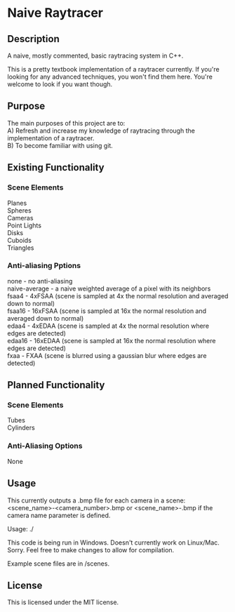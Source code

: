 # Naive Raytracer

## Description

A naive, mostly commented, basic raytracing system in C++.

This is a pretty textbook implementation of a raytracer currently.  If you're looking for any advanced techniques, you won't find them here.  You're welcome to look if you want though.

## Purpose

The main purposes of this project are to:  
A) Refresh and increase my knowledge of raytracing through the implementation of a raytracer.  
B) To become familiar with using git.

## Existing Functionality

### Scene Elements

Planes  
Spheres  
Cameras  
Point Lights  
Disks  
Cuboids  
Triangles  

### Anti-aliasing Pptions

none - no anti-aliasing  
naive-average - a naive weighted average of a pixel with its neighbors  
fsaa4 - 4xFSAA (scene is sampled at 4x the normal resolution and averaged down to normal)  
fsaa16 - 16xFSAA (scene is sampled at 16x the normal resolution and averaged down to normal)  
edaa4 - 4xEDAA (scene is sampled at 4x the normal resolution where edges are detected)  
edaa16 - 16xEDAA (scene is sampled at 16x the normal resolution where edges are detected)  
fxaa - FXAA (scene is blurred using a gaussian blur where edges are detected)  

## Planned Functionality

### Scene Elements

Tubes  
Cylinders  

### Anti-Aliasing Options

None

## Usage

This currently outputs a .bmp file for each camera in a scene: <scene_name>-<camera_number>.bmp or <scene_name>-<name>.bmp if the camera name parameter is defined.

Usage: ./<program> <path-to-scene-file>

This code is being run in Windows. Doesn't currently work on Linux/Mac. Sorry. Feel free to make changes to allow for compilation.

Example scene files are in /scenes.

## License

This is licensed under the MIT license.
